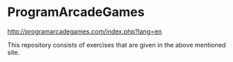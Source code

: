 # ProgramArcadeGames
http://programarcadegames.com/index.php?lang=en 

This repository consists of exercises that are given in the above mentioned site.
